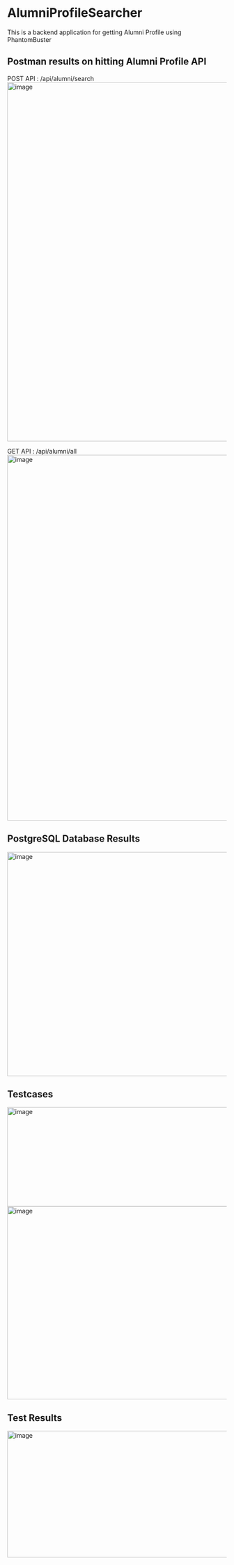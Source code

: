# AlumniProfileSearcher
This is a backend application for getting Alumni Profile using PhantomBuster

## Postman results on hitting Alumni Profile API
POST API : /api/alumni/search
<img width="1316" height="822" alt="image" src="https://github.com/user-attachments/assets/9045640f-104d-449b-9495-413db2157c60" />

GET API : /api/alumni/all
<img width="1341" height="837" alt="image" src="https://github.com/user-attachments/assets/06f0b4cb-45c1-426d-a3a0-86d38c15a7e4" />

## PostgreSQL Database Results
<img width="1437" height="513" alt="image" src="https://github.com/user-attachments/assets/63a142b8-be96-4464-897f-e3c4b1a97ba6" />

## Testcases

<img width="1126" height="227" alt="image" src="https://github.com/user-attachments/assets/e71edcca-b482-4d6a-b02c-48ce29bce33c" />
<img width="1141" height="442" alt="image" src="https://github.com/user-attachments/assets/de27b76b-bda7-4ae1-8876-d81b9cc81c38" />

## Test Results
<img width="1357" height="290" alt="image" src="https://github.com/user-attachments/assets/582a2b78-c591-4a19-a34f-5dfdfce963ef" />

